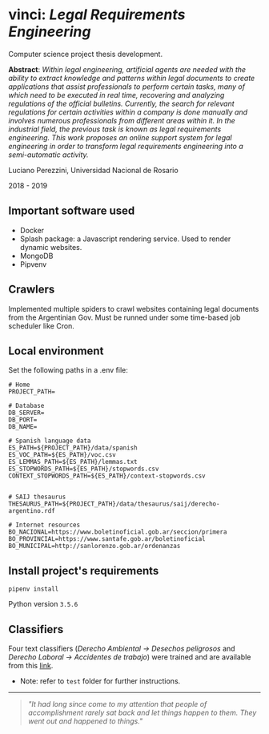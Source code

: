 # vinci: *Legal Requirements Engineering*
Computer science project thesis development.

**Abstract**: *Within legal engineering, artificial agents are needed with the ability to extract knowledge and patterns within legal documents to create applications that assist professionals to perform certain tasks, many of which need to be executed in real time, recovering and analyzing regulations of the official bulletins. Currently, the search for relevant regulations for certain activities within a company is done manually and involves numerous professionals from different areas within it. In the industrial field, the previous task is known as legal requirements engineering. This work proposes an online support system for legal engineering in order to transform legal requirements engineering into a semi-automatic activity.*

Luciano Perezzini, Universidad Nacional de Rosario

2018 - 2019

## Important software used
- Docker
- Splash package: a Javascript rendering service. Used to render dynamic websites.
- MongoDB
- Pipvenv

## Crawlers
Implemented multiple spiders to crawl websites containing legal documents from the Argentinian Gov. Must be runned under some time-based job scheduler like Cron.

## Local environment
Set the following paths in a .env file:

```
# Home
PROJECT_PATH=

# Database
DB_SERVER=
DB_PORT=
DB_NAME=

# Spanish language data
ES_PATH=${PROJECT_PATH}/data/spanish
ES_VOC_PATH=${ES_PATH}/voc.csv
ES_LEMMAS_PATH=${ES_PATH}/lemmas.txt
ES_STOPWORDS_PATH=${ES_PATH}/stopwords.csv
CONTEXT_STOPWORDS_PATH=${ES_PATH}/context-stopwords.csv


# SAIJ thesaurus
THESAURUS_PATH=${PROJECT_PATH}/data/thesaurus/saij/derecho-argentino.rdf

# Internet resources
BO_NACIONAL=https://www.boletinoficial.gob.ar/seccion/primera
BO_PROVINCIAL=https://www.santafe.gob.ar/boletinoficial
BO_MUNICIPAL=http://sanlorenzo.gob.ar/ordenanzas

```

## Install project's requirements
```
pipenv install
```

Python version `3.5.6`

## Classifiers
Four text classifiers (*Derecho Ambiental -> Desechos peligrosos* and *Derecho Laboral -> Accidentes de trabajo*) were trained and are available from this [link](https://www.dropbox.com/s/4c15ogj55v0xvit/text-classifiers.zip?dl=0).

- Note: refer to `test` folder for further instructions.

---

> *"It had long since come to my attention that people of accomplishment rarely sat back and let things happen to them. They went out and happened to things."*
